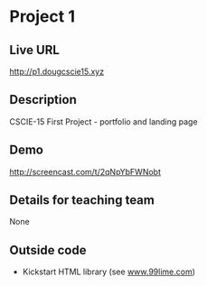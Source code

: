 # Project 1

## Live URL
<http://p1.dougcscie15.xyz>

## Description
CSCIE-15 First Project - portfolio and landing page

## Demo
<http://screencast.com/t/2qNpYbFWNobt>

## Details for teaching team
None

## Outside code
* Kickstart HTML library (see www.99lime.com)
